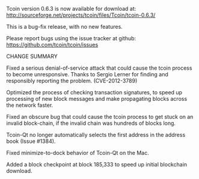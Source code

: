 Tcoin version 0.6.3 is now available for download at:
  http://sourceforge.net/projects/tcoin/files/Tcoin/tcoin-0.6.3/

This is a bug-fix release, with no new features.

Please report bugs using the issue tracker at github:
  https://github.com/tcoin/tcoin/issues

CHANGE SUMMARY

Fixed a serious denial-of-service attack that could cause the
tcoin process to become unresponsive. Thanks to Sergio Lerner
for finding and responsibly reporting the problem. (CVE-2012-3789)

Optimized the process of checking transaction signatures, to
speed up processing of new block messages and make propagating
blocks across the network faster.

Fixed an obscure bug that could cause the tcoin process to get
stuck on an invalid block-chain, if the invalid chain was
hundreds of blocks long.

Tcoin-Qt no longer automatically selects the first address
in the address book (Issue #1384).

Fixed minimize-to-dock behavior of Tcoin-Qt on the Mac.

Added a block checkpoint at block 185,333 to speed up initial
blockchain download.
